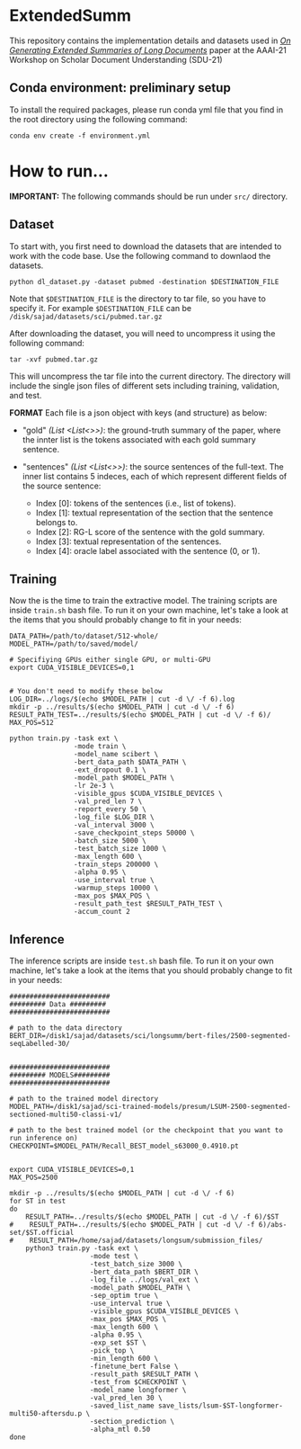 # ExtendedSumm
This repository contains the implementation details and datasets used in _[On Generating Extended Summaries of Long Documents](http://ir.cs.georgetown.eud)_ paper at the AAAI-21 Workshop on Scholar Document Understanding (SDU-21)



## Conda environment: preliminary setup

To install the required packages, please run conda yml file that you find in the root directory using the following command:

```
conda env create -f environment.yml
```

# How to run...

**IMPORTANT:** The following commands should be run under `src/` directory.

## Dataset

To start with, you first need to download the datasets that are intended to work with the code base. Use the following command to downlaod the datasets. 

```
python dl_dataset.py -dataset pubmed -destination $DESTINATION_FILE
```
Note that `$DESTINATION_FILE` is the directory to tar file, so you have to specify it. For example `$DESTINATION_FILE` can be  `/disk/sajad/datasets/sci/pubmed.tar.gz`

After downloading the dataset, you will need to uncompress it using the following command:

```
tar -xvf pubmed.tar.gz 
```
This will uncompress the tar file into the current directory. The directory will include the single json files of different sets including training, validation, and test. 

**FORMAT** Each file is a json object with keys (and structure) as below:
- "gold"  _(List <List<>>)_: the ground-truth summary of the paper, where the innter list is the tokens associated with each gold summary sentence.

- "sentences" _(List <List<>>)_: the source sentences of the full-text. The inner list contains 5 indeces, each of which represent different fields of the source sentence:
    
    * Index [0]: tokens of the sentences (i.e., list of tokens).
    * Index [1]: textual representation of the section that the sentence belongs to. 
    * Index [2]: RG-L score of the sentence with the gold summary.
    * Index [3]: textual representation of the sentences.
    * Index [4]: oracle label associated with the sentence (0, or 1). 

## Training 
Now the is the time to train the extractive model. The training scripts are inside `train.sh` bash file. To run it on your own machine, let's take a look at the items that you should probably change to fit in your needs:

```
DATA_PATH=/path/to/dataset/512-whole/
MODEL_PATH=/path/to/saved/model/

# Specifiying GPUs either single GPU, or multi-GPU
export CUDA_VISIBLE_DEVICES=0,1


# You don't need to modify these below 
LOG_DIR=../logs/$(echo $MODEL_PATH | cut -d \/ -f 6).log
mkdir -p ../results/$(echo $MODEL_PATH | cut -d \/ -f 6)
RESULT_PATH_TEST=../results/$(echo $MODEL_PATH | cut -d \/ -f 6)/
MAX_POS=512

python train.py -task ext \
                -mode train \
                -model_name scibert \
                -bert_data_path $DATA_PATH \
                -ext_dropout 0.1 \
                -model_path $MODEL_PATH \
                -lr 2e-3 \
                -visible_gpus $CUDA_VISIBLE_DEVICES \
                -val_pred_len 7 \
                -report_every 50 \
                -log_file $LOG_DIR \
                -val_interval 3000 \
                -save_checkpoint_steps 50000 \
                -batch_size 5000 \
                -test_batch_size 1000 \
                -max_length 600 \
                -train_steps 200000 \
                -alpha 0.95 \
                -use_interval true \
                -warmup_steps 10000 \
                -max_pos $MAX_POS \
                -result_path_test $RESULT_PATH_TEST \
                -accum_count 2
 ```

## Inference 
The inference scripts are inside `test.sh` bash file. To run it on your own machine, let's take a look at the items that you should probably change to fit in your needs:

```
#########################
######### Data #########
#########################

# path to the data directory
BERT_DIR=/disk1/sajad/datasets/sci/longsumm/bert-files/2500-segmented-seqLabelled-30/


#########################
######### MODELS#########
#########################

# path to the trained model directory
MODEL_PATH=/disk1/sajad/sci-trained-models/presum/LSUM-2500-segmented-sectioned-multi50-classi-v1/

# path to the best trained model (or the checkpoint that you want to run inference on)
CHECKPOINT=$MODEL_PATH/Recall_BEST_model_s63000_0.4910.pt


export CUDA_VISIBLE_DEVICES=0,1
MAX_POS=2500

mkdir -p ../results/$(echo $MODEL_PATH | cut -d \/ -f 6)
for ST in test
do
    RESULT_PATH=../results/$(echo $MODEL_PATH | cut -d \/ -f 6)/$ST
#    RESULT_PATH=../results/$(echo $MODEL_PATH | cut -d \/ -f 6)/abs-set/$ST.official
#    RESULT_PATH=/home/sajad/datasets/longsum/submission_files/
    python3 train.py -task ext \
                    -mode test \
                    -test_batch_size 3000 \
                    -bert_data_path $BERT_DIR \
                    -log_file ../logs/val_ext \
                    -model_path $MODEL_PATH \
                    -sep_optim true \
                    -use_interval true \
                    -visible_gpus $CUDA_VISIBLE_DEVICES \
                    -max_pos $MAX_POS \
                    -max_length 600 \
                    -alpha 0.95 \
                    -exp_set $ST \
                    -pick_top \
                    -min_length 600 \
                    -finetune_bert False \
                    -result_path $RESULT_PATH \
                    -test_from $CHECKPOINT \
                    -model_name longformer \
                    -val_pred_len 30 \
                    -saved_list_name save_lists/lsum-$ST-longformer-multi50-aftersdu.p \
                    -section_prediction \
                    -alpha_mtl 0.50
done
 ```
